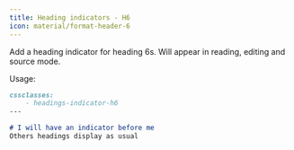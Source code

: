 ```yaml
---
title: Heading indicators - H6
icon: material/format-header-6
---
```


Add a heading indicator for heading 6s. Will appear in reading, editing and source mode.

Usage:
```md
cssclasses:
    - headings-indicator-h6
---

# I will have an indicator before me
Others headings display as usual
```


